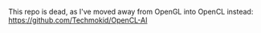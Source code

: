 This repo is dead, as I've moved away from OpenGL into OpenCL instead: https://github.com/Techmokid/OpenCL-AI
